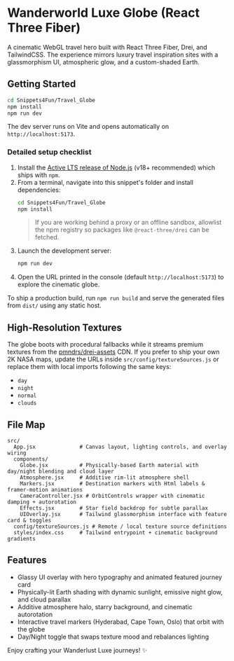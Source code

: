 # Wanderworld Luxe Globe (React Three Fiber)

A cinematic WebGL travel hero built with React Three Fiber, Drei, and TailwindCSS. The experience mirrors luxury travel inspiration sites with a glassmorphism UI, atmospheric glow, and a custom-shaded Earth.

## Getting Started

```bash
cd Snippets4Fun/Travel_Globe
npm install
npm run dev
```

The dev server runs on Vite and opens automatically on `http://localhost:5173`.

### Detailed setup checklist

1. Install the [Active LTS release of Node.js](https://nodejs.org/en/download/) (v18+ recommended) which ships with `npm`.
2. From a terminal, navigate into this snippet's folder and install dependencies:
   ```bash
   cd Snippets4Fun/Travel_Globe
   npm install
   ```
   > If you are working behind a proxy or an offline sandbox, allowlist the npm registry so packages like `@react-three/drei` can be fetched.
3. Launch the development server:
   ```bash
   npm run dev
   ```
4. Open the URL printed in the console (default `http://localhost:5173`) to explore the cinematic globe.

To ship a production build, run `npm run build` and serve the generated files from `dist/` using any static host.

## High-Resolution Textures

The globe boots with procedural fallbacks while it streams premium textures from the [pmndrs/drei-assets](https://github.com/pmndrs/drei-assets) CDN. If you prefer to ship your own 2K NASA maps, update the URLs inside `src/config/textureSources.js` or replace them with local imports following the same keys:

- `day`
- `night`
- `normal`
- `clouds`

## File Map

```
src/
  App.jsx              # Canvas layout, lighting controls, and overlay wiring
  components/
    Globe.jsx          # Physically-based Earth material with day/night blending and cloud layer
    Atmosphere.jsx     # Additive rim-lit atmosphere shell
    Markers.jsx        # Destination markers with Html labels & framer-motion animations
    CameraController.jsx # OrbitControls wrapper with cinematic damping + autorotation
    Effects.jsx        # Star field backdrop for subtle parallax
    UIOverlay.jsx      # Tailwind glassmorphism interface with feature card & toggles
  config/textureSources.js # Remote / local texture source definitions
  styles/index.css     # Tailwind entrypoint + cinematic background gradients
```

## Features

- Glassy UI overlay with hero typography and animated featured journey card
- Physically-lit Earth shading with dynamic sunlight, emissive night glow, and cloud parallax
- Additive atmosphere halo, starry background, and cinematic autorotation
- Interactive travel markers (Hyderabad, Cape Town, Oslo) that orbit with the globe
- Day/Night toggle that swaps texture mood and rebalances lighting

Enjoy crafting your Wanderlust Luxe journeys! ✨
